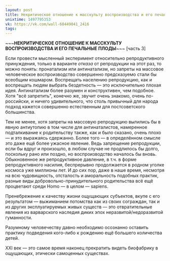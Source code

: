 ```yaml
---
layout: post
title: Некритическое отношение к масскульту воспроизводства и его печальные плоды [часть 3]
unixtime: 1497795353
vk: https://vk.com/wall-60449041_2416
tags:
---
```

\~\~\~**НЕКРИТИЧЕСКОЕ ОТНОШЕНИЕ К МАССКУЛЬТУ ВОСПРОИЗВОДСТВА И ЕГО ПЕЧАЛЬНЫЕ ПЛОДЫ**\~\~\~ \[часть 3\]

Если провести мысленный эксперимент относительно репродуктивного принуждения, только в варианте _отказа_ от репродукции на этот раз, то можно понять: пронатализм или антинатализм, но запреты на массовое человеческое воспроизводство совершенно предсказуемо стали бы всеобщим кошмаром. Воспрещать населению репродукцию, как и воспрещать людям выбрать бездетность — это исключительно плохая идея. Антинатализм более разумен и конструктивен, чем подобное. Хотя "всё запретить", конечно же, звучит очень знакомо, очень по-российски, и ничего удивительного, что столь привычный для народа подход кажется совершенно естественным для постсоветского большинства.

Тем не менее, хотя запреты на массовую репродукцию вылились бы в явную антиутопию в том числе для антинаталистов, намеренное подталкивание к родительству также, как и было сказано, очень плохо — и это выражаясь сдержанно. Более того — в определённом смысле это даже ещё более ужасное явление. Ведь запрещение репродукции, если бы вдруг и произошло, в любом случае не продлилось бы долго, поскольку рано или поздно, но воспроизводство началось бы вновь. Обыкновенное же репродуктивное давление, в т.ч. в форме репродуктивного насилия, беспрерывно продолжается в родном уголке космоса уже миллионы лет. И до сих пор, даже в наше время, несмотря на всю чудовищность, отсталость и аморальность подобных практик, разные виды добровольно-принудительного родительства всё ещё процветают среди Homo — в целом — sapiens. 

Пренебрежение к качеству жизни ощущающих субъектов, вкупе с его результатом — выжиманием потомства как из своих сограждан, так и из других эксплуатируемых живых существ — это отвратительные явления из варварского наследия диких эпох неразвитой/недоразвитой гуманности. 

Разумному человечеству давно необходимо осознанно оставить практику подведения кого-либо к рождению ещё большего количества детей.

XXI век — это самое время наконец прекратить видеть биофабрику в ощущающих, этически самоценных существах.